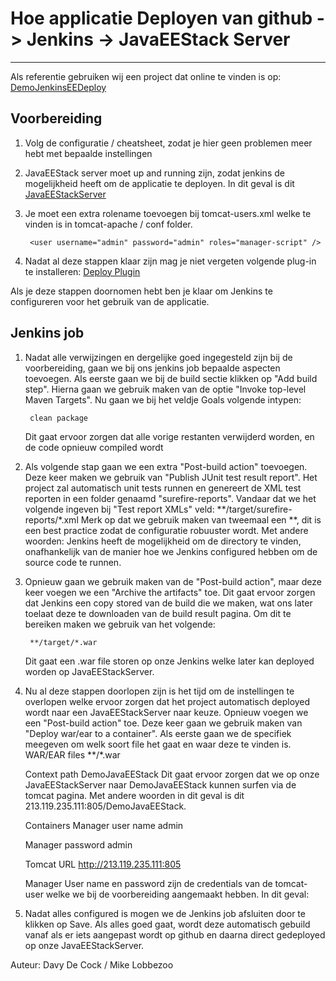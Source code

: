 # Hoe applicatie Deployen van github -> Jenkins -> JavaEEStack Server #

----------

Als referentie gebruiken wij een project dat online te vinden is op: [DemoJenkinsEEDeploy](https://github.com/Dafken/DemoJenkinsEEDeploy.git)

## Voorbereiding ##
1. Volg de configuratie / cheatsheet, zodat je hier geen problemen meer hebt met bepaalde instellingen
2. JavaEEStack server moet up and running zijn, zodat jenkins de mogelijkheid heeft om de applicatie te deployen. In dit geval is dit [JavaEEStackServer](213.119.235.111:805)
3. Je moet een extra rolename toevoegen bij tomcat-users.xml welke te vinden is in tomcat-apache / conf folder.

        <user username="admin" password="admin" roles="manager-script" />
4. Nadat al deze stappen klaar zijn mag je niet vergeten volgende plug-in te installeren: [Deploy Plugin](https://wiki.jenkins-ci.org/display/JENKINS/Deploy+Plugin)

Als je deze stappen doornomen hebt ben je klaar om Jenkins te configureren voor het gebruik van de applicatie.

## Jenkins job ##
1. Nadat alle verwijzingen en dergelijke goed ingegesteld zijn bij de voorbereiding, gaan we bij ons jenkins job bepaalde aspecten toevoegen. Als eerste gaan we bij de build sectie klikken op "Add build step". Hierna gaan we gebruik maken van de optie "Invoke top-level Maven Targets". Nu gaan we bij het veldje Goals volgende intypen:

        clean package
    Dit gaat ervoor zorgen dat alle vorige restanten verwijderd worden, en de code opnieuw compiled wordt
2. Als volgende stap gaan we een extra "Post-build action" toevoegen. Deze keer maken we gebruik van "Publish JUnit test result report". Het project zal automatisch unit tests runnen en genereert de XML test reporten in een folder genaamd "surefire-reports". Vandaar dat we het volgende ingeven bij "Test report XMLs" veld:
        **/target/surefire-reports/*.xml
    Merk op dat we gebruik maken van tweemaal een **, dit is een best practice zodat de configuratie robuuster wordt. Met andere woorden: Jenkins heeft de mogelijkheid om de directory te vinden, onafhankelijk van de manier hoe we Jenkins configured hebben om de source code te runnen.
3. Opnieuw gaan we gebruik maken van de "Post-build action", maar deze keer voegen we een "Archive the artifacts" toe. Dit gaat ervoor zorgen dat Jenkins een copy stored van de build die we maken, wat ons later toelaat deze te downloaden van de build result pagina. Om dit te bereiken maken we gebruik van het volgende:
    
        **/target/*.war
    Dit gaat een .war file storen op onze Jenkins welke later kan deployed worden op JavaEEStackServer.
4. Nu al deze stappen doorlopen zijn is het tijd om de instellingen te overlopen welke ervoor zorgen dat het project automatisch deployed wordt naar een JavaEEStackServer naar keuze. Opnieuw voegen we een "Post-build action" toe. Deze keer gaan we gebruik maken van "Deploy war/ear to a container". Als eerste gaan we de specifiek meegeven om welk soort file het gaat en waar deze te vinden is.
    WAR/EAR files
        **/*.war
  
    Context path
        DemoJavaEEStack
    Dit gaat ervoor zorgen dat we op onze JavaEEStackServer naar DemoJavaEEStack kunnen surfen via de tomcat pagina. Met andere woorden in dit geval is dit 213.119.235.111:805/DemoJavaEEStack.
  
    Containers
    Manager user name
        admin
  
    Manager password
        admin
  
    Tomcat URL
        http://213.119.235.111:805

    Manager User name en password zijn de credentials van de tomcat-user welke we bij de voorbereiding aangemaakt hebben. In dit geval:
        <user username="admin" password="admin" roles="manager-script" />

5. Nadat alles configured is mogen we de Jenkins job afsluiten door te klikken op Save. Als alles goed gaat, wordt deze automatisch gebuild vanaf als er iets aangepast wordt op github en daarna direct gedeployed op onze JavaEEStackServer.

Auteur: Davy De Cock / Mike Lobbezoo
